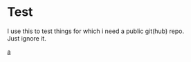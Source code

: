 # Test

I use this to test things for which i need a public git(hub) repo.  
Just ignore it.

[a](./a.md)
